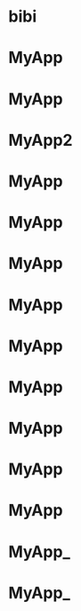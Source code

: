 # bibi
# MyApp
# MyApp
# MyApp2
# MyApp
# MyApp
# MyApp
# MyApp
# MyApp
# MyApp
# MyApp
# MyApp
# MyApp
# MyApp_
# MyApp_
